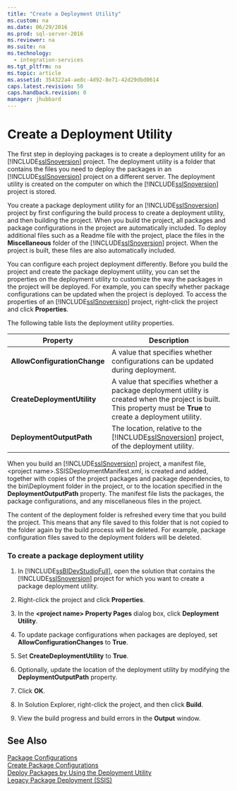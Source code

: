 ```yaml
---
title: "Create a Deployment Utility"
ms.custom: na
ms.date: 06/29/2016
ms.prod: sql-server-2016
ms.reviewer: na
ms.suite: na
ms.technology: 
  - integration-services
ms.tgt_pltfrm: na
ms.topic: article
ms.assetid: 354322a4-ae8c-4d92-8e71-42d29dbd0614
caps.latest.revision: 50
caps.handback.revision: 0
manager: jhubbard
---
```

# Create a Deployment Utility
The first step in deploying packages is to create a deployment utility for an [!INCLUDE[ssISnoversion](../../Topics/TopicNameContainA/tokens/ssISnoversion_md.md)] project. The deployment utility is a folder that contains the files you need to deploy the packages in an [!INCLUDE[ssISnoversion](../../Topics/TopicNameContainA/tokens/ssISnoversion_md.md)] project on a different server. The deployment utility is created on the computer on which the [!INCLUDE[ssISnoversion](../../Topics/TopicNameContainA/tokens/ssISnoversion_md.md)] project is stored.  
  
 You create a package deployment utility for an [!INCLUDE[ssISnoversion](../../Topics/TopicNameContainA/tokens/ssISnoversion_md.md)] project by first configuring the build process to create a deployment utility, and then building the project. When you build the project, all packages and package configurations in the project are automatically included. To deploy additional files such as a Readme file with the project, place the files in the **Miscellaneous** folder of the [!INCLUDE[ssISnoversion](../../Topics/TopicNameContainA/tokens/ssISnoversion_md.md)] project. When the project is built, these files are also automatically included.  
  
 You can configure each project deployment differently. Before you build the project and create the package deployment utility, you can set the properties on the deployment utility to customize the way the packages in the project will be deployed. For example, you can specify whether package configurations can be updated when the project is deployed. To access the properties of an [!INCLUDE[ssISnoversion](../../Topics/TopicNameContainA/tokens/ssISnoversion_md.md)] project, right-click the project and click **Properties**.  
  
 The following table lists the deployment utility properties.  
  
|Property|Description|  
|--------------|-----------------|  
|**AllowConfigurationChange**|A value that specifies whether configurations can be updated during deployment.|  
|**CreateDeploymentUtility**|A value that specifies whether a package deployment utility is created when the project is built. This property must be **True** to create a deployment utility.|  
|**DeploymentOutputPath**|The location, relative to the [!INCLUDE[ssISnoversion](../../Topics/TopicNameContainA/tokens/ssISnoversion_md.md)] project, of the deployment utility.|  
  
 When you build an [!INCLUDE[ssISnoversion](../../Topics/TopicNameContainA/tokens/ssISnoversion_md.md)] project, a manifest file, <project name\>.SSISDeploymentManifest.xml, is created and added, together with copies of the project packages and package dependencies, to the bin\Deployment folder in the project, or to the location specified in the **DeploymentOutputPath** property. The manifest file lists the packages, the package configurations, and any miscellaneous files in the project.  
  
 The content of the deployment folder is refreshed every time that you build the project. This means that any file saved to this folder that is not copied to the folder again by the build process will be deleted. For example, package configuration files saved to the deployment folders will be deleted.  
  
### To create a package deployment utility  
  
1.  In [!INCLUDE[ssBIDevStudioFull](../../Topics/TopicNameContainA/tokens/ssBIDevStudioFull_md.md)], open the solution that contains the [!INCLUDE[ssISnoversion](../../Topics/TopicNameContainA/tokens/ssISnoversion_md.md)] project for which you want to create a package deployment utility.  
  
2.  Right-click the project and click **Properties**.  
  
3.  In the **<project name\> Property Pages** dialog box, click **Deployment Utility**.  
  
4.  To update package configurations when packages are deployed, set **AllowConfigurationChanges** to **True**.  
  
5.  Set **CreateDeploymentUtility** to **True**.  
  
6.  Optionally, update the location of the deployment utility by modifying the **DeploymentOutputPath** property.  
  
7.  Click **OK**.  
  
8.  In Solution Explorer, right-click the project, and then click **Build**.  
  
9. View the build progress and build errors in the **Output** window.  
  
## See Also  
 [Package Configurations](../../Topics/TopicNameNotContainA/Package-Configurations.md)   
 [Create Package Configurations](../../Topics/TopicNameNotContainA/Create-Package-Configurations.md)   
 [Deploy Packages by Using the Deployment Utility](../../Topics/TopicNameNotContainA/Deploy-Packages-by-Using-the-Deployment-Utility.md)   
 [Legacy Package Deployment (SSIS)](../../Topics/TopicNameNotContainA/Legacy-Package-Deployment--SSIS-.md)